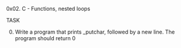 0x02. C - Functions, nested loops


TASK


0. Write a program that prints _putchar, followed by a new line.
   The program should return 0
